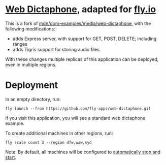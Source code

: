 # [Web Dictaphone](http://todomvc.com), adapted for [fly.io](https://fly.io/)

This is a fork of [mdn/dom-examples/media/web-dictaphone](https://github.com/mdn/dom-examples/tree/main/media/web-dictaphone#readme), with the following modifications:

* adds Express server, with support for GET, POST, DELETE; including ranges
* adds Tigris support for storing audio files.

With these changes multiple replicas of this application can be deployed, even in multiple regions.


# Deployment

In an empty directory, run:

```
fly launch --from https://github.com/fly-apps/web-dictaphone.git
```

If you visit this application, you will see a standard web dictaphone example.

To create additional machines in other regions, run:

```
fly scale count 3 --region dfw,waw,syd
```

Note: By default, all machines will be configured to [automatically stop and start](https://fly.io/docs/apps/autostart-stop/).

